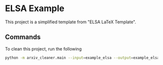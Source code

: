 # ELSA Example

This project is a simplified template from "ELSA LaTeX Template".

## Commands

To clean this project, run the following

```bash
python -m arxiv_cleaner.main --input=example_elsa --output=example_elsa_cleaned --tex=main.tex,sup.tex
```

